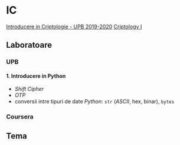 # IC
[Introducere in Criptologie - UPB 2019-2020](https://ocw.cs.pub.ro/courses/ic)
[Criptology I](https://www.coursera.org/learn/crypto)

## Laboratoare

### UPB
#### 1. Introducere in Python
- _Shift Cipher_
- _OTP_
- conversii intre tipuri de date _Python_: `str` (_ASCII_, hex, binar), `bytes`

### Coursera

## Tema
